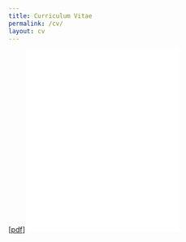 ```yaml
---
title: Curriculum Vitae
permalink: /cv/
layout: cv
---
```


[[pdf](/assets/docs/Resume_Abhijeet_Krishnan.pdf)]
<embed type="application/pdf" src="/assets/docs/Resume_Abhijeet_Krishnan.pdf" height="360">